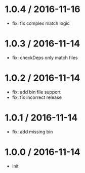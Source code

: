 
1.0.4 / 2016-11-16
==================

  * fix: fix complex match logic

1.0.3 / 2016-11-14
==================

  * fix: checkDeps only match files

1.0.2 / 2016-11-14
==================

  * fix: add bin file support
  * fix: fix incorrect release

1.0.1 / 2016-11-14
==================

  * fix: add missing bin

1.0.0 / 2016-11-14
=====================

  * init
